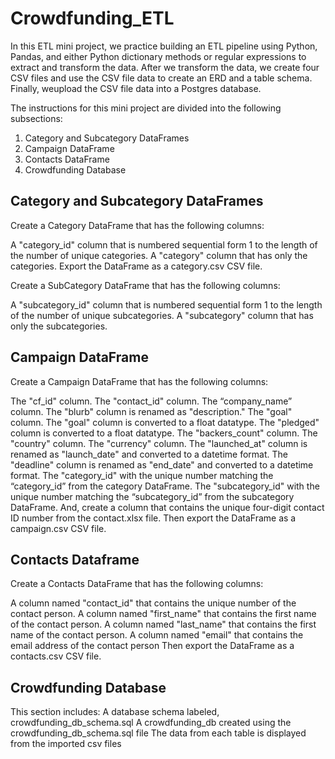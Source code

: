# Crowdfunding_ETL
In this ETL mini project, we practice building an ETL pipeline using Python, Pandas, and either Python dictionary methods or regular expressions to extract and transform the data. After we transform the data, we create four CSV files and use the CSV file data to create an ERD and a table schema. Finally, weupload the CSV file data into a Postgres database.

The instructions for this mini project are divided into the following subsections:
1. Category and Subcategory DataFrames
2. Campaign DataFrame
3. Contacts DataFrame
4. Crowdfunding Database

## Category and Subcategory DataFrames
Create a Category DataFrame that has the following columns:

A "category_id" column that is numbered sequential form 1 to the length of the number of unique categories.
A "category" column that has only the categories.
Export the DataFrame as a category.csv CSV file.

Create a SubCategory DataFrame that has the following columns:

A "subcategory_id" column that is numbered sequential form 1 to the length of the number of unique subcategories.
A "subcategory" column that has only the subcategories.

## Campaign DataFrame
Create a Campaign DataFrame that has the following columns:

The "cf_id" column.
The "contact_id" column.
The “company_name” column.
The "blurb" column is renamed as "description."
The "goal" column.
The "goal" column is converted to a float datatype.
The "pledged" column is converted to a float datatype.
The "backers_count" column.
The "country" column.
The "currency" column.
The "launched_at" column is renamed as "launch_date" and converted to a datetime format.
The "deadline" column is renamed as "end_date" and converted to a datetime format.
The "category_id" with the unique number matching the “category_id” from the category DataFrame.
The "subcategory_id" with the unique number matching the “subcategory_id” from the subcategory DataFrame.
And, create a column that contains the unique four-digit contact ID number from the contact.xlsx file.
Then export the DataFrame as a campaign.csv CSV file.

## Contacts Dataframe
Create a Contacts DataFrame that has the following columns:

A column named "contact_id" that contains the unique number of the contact person.
A column named "first_name" that contains the first name of the contact person.
A column named "last_name" that contains the first name of the contact person.
A column named "email" that contains the email address of the contact person
Then export the DataFrame as a contacts.csv CSV file.

## Crowdfunding Database
This section includes:
A database schema labeled, crowdfunding_db_schema.sql 
A crowdfunding_db created using the crowdfunding_db_schema.sql file
The data from each table is displayed from the imported csv files

